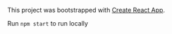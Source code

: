 This project was bootstrapped with [Create React App](https://github.com/facebookincubator/create-react-app).

Run `npm start` to run locally
